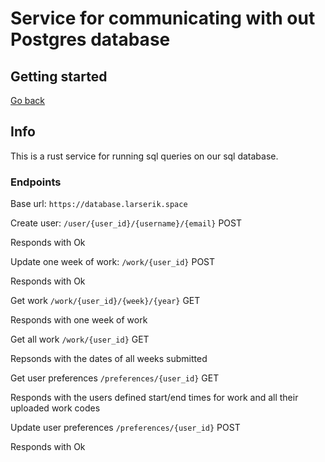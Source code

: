# Service for communicating with out Postgres database

## Getting started

[Go back](backend/api)

## Info

This is a rust service for running sql queries on our sql database.

### Endpoints

Base url: `https://database.larserik.space`

Create user: `/user/{user_id}/{username}/{email}` POST

Responds with Ok

Update one week of work: `/work/{user_id}` POST

Responds with Ok

Get work `/work/{user_id}/{week}/{year}` GET

Responds with one week of work

Get all work `/work/{user_id}` GET

Repsonds with the dates of all weeks submitted

Get user preferences `/preferences/{user_id}` GET

Responds with the users defined start/end times for work and all their uploaded work codes

Update user preferences `/preferences/{user_id}` POST

Responds with Ok
